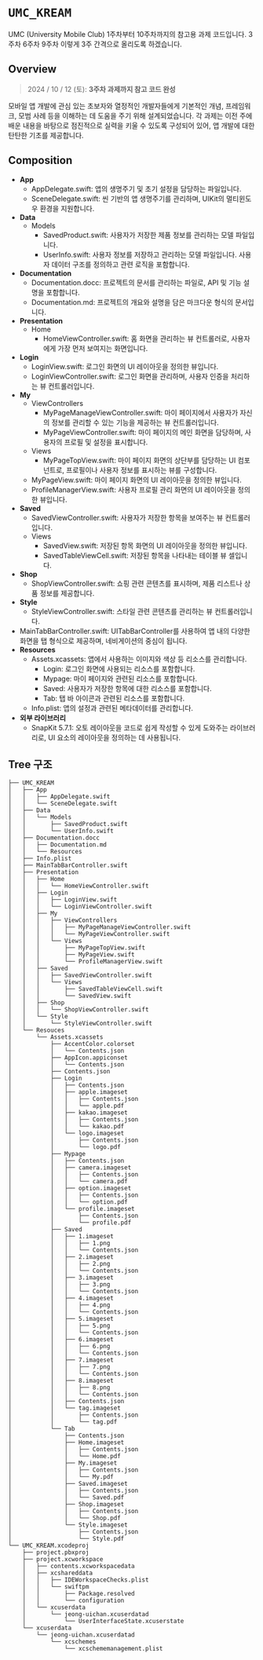 # ``UMC_KREAM``

UMC (University Mobile Club) 1주차부터 10주차까지의 참고용 과제 코드입니다. 
3주차 6주차 9주차 이렇게 3주 간격으로 올리도록 하겠습니다.



## Overview
> 2024 / 10 / 12 (토): __3주차 과제까지 참고 코드 완성__

모바일 앱 개발에 관심 있는 초보자와 열정적인 개발자들에게 기본적인 개념, 프레임워크, 모범 사례 등을 이해하는 데 도움을 주기 위해 설계되었습니다. 각 과제는 이전 주에 배운 내용을 바탕으로 점진적으로 실력을 키울 수 있도록 구성되어 있어, 앱 개발에 대한 탄탄한 기초를 제공합니다.


## Composition

* __App__
    * AppDelegate.swift: 앱의 생명주기 및 초기 설정을 담당하는 파일입니다.
    * SceneDelegate.swift: 씬 기반의 앱 생명주기를 관리하며, UIKit의 멀티윈도우 환경을 지원합니다.
* __Data__
    * Models
        * SavedProduct.swift: 사용자가 저장한 제품 정보를 관리하는 모델 파일입니다.
        * UserInfo.swift: 사용자 정보를 저장하고 관리하는 모델 파일입니다. 사용자 데이터 구조를 정의하고 관련 로직을 포함합니다.
* __Documentation__
    * Documentation.docc: 프로젝트의 문서를 관리하는 파일로, API 및 기능 설명을 포함합니다.
    * Documentation.md: 프로젝트의 개요와 설명을 담은 마크다운 형식의 문서입니다.
* __Presentation__
    * Home
        * HomeViewController.swift: 홈 화면을 관리하는 뷰 컨트롤러로, 사용자에게 가장 먼저 보여지는 화면입니다.
* __Login__
    * LoginView.swift: 로그인 화면의 UI 레이아웃을 정의한 뷰입니다.
    * LoginViewController.swift: 로그인 화면을 관리하며, 사용자 인증을 처리하는 뷰 컨트롤러입니다.
* __My__
    * ViewControllers
        * MyPageManageViewController.swift: 마이 페이지에서 사용자가 자신의 정보를 관리할 수 있는 기능을 제공하는 뷰 컨트롤러입니다.
        * MyPageViewController.swift: 마이 페이지의 메인 화면을 담당하며, 사용자의 프로필 및 설정을 표시합니다.
    * Views
        * MyPageTopView.swift: 마이 페이지 화면의 상단부를 담당하는 UI 컴포넌트로, 프로필이나 사용자 정보를 표시하는 뷰를 구성합니다.
    * MyPageView.swift: 마이 페이지 화면의 UI 레이아웃을 정의한 뷰입니다.
    * ProfileManagerView.swift: 사용자 프로필 관리 화면의 UI 레이아웃을 정의한 뷰입니다.
* __Saved__
    * SavedViewController.swift: 사용자가 저장한 항목을 보여주는 뷰 컨트롤러입니다.
    * Views
        * SavedView.swift: 저장된 항목 화면의 UI 레이아웃을 정의한 뷰입니다.
        * SavedTableViewCell.swift: 저장된 항목을 나타내는 테이블 뷰 셀입니다.
* __Shop__
    * ShopViewController.swift: 쇼핑 관련 콘텐츠를 표시하며, 제품 리스트나 상품 정보를 제공합니다.
* __Style__
    * StyleViewController.swift: 스타일 관련 콘텐츠를 관리하는 뷰 컨트롤러입니다.
* MainTabBarController.swift: UITabBarController를 사용하여 앱 내의 다양한 화면을 탭 형식으로 제공하며, 네비게이션의 중심이 됩니다.
* __Resources__
    * Assets.xcassets: 앱에서 사용하는 이미지와 색상 등 리소스를 관리합니다.
        * Login: 로그인 화면에 사용되는 리소스를 포함합니다.
        * Mypage: 마이 페이지와 관련된 리소스를 포함합니다.
        * Saved: 사용자가 저장한 항목에 대한 리소스를 포함합니다.
        * Tab: 탭 바 아이콘과 관련된 리소스를 포함합니다.
    * Info.plist: 앱의 설정과 관련된 메타데이터를 관리합니다.
* __외부 라이브러리__
    * SnapKit 5.7.1: 오토 레이아웃을 코드로 쉽게 작성할 수 있게 도와주는 라이브러리로, UI 요소의 레이아웃을 정의하는 데 사용됩니다.

## Tree 구조
```
├── UMC_KREAM
│   ├── App
│   │   ├── AppDelegate.swift
│   │   └── SceneDelegate.swift
│   ├── Data
│   │   └── Models
│   │       ├── SavedProduct.swift
│   │       └── UserInfo.swift
│   ├── Documentation.docc
│   │   ├── Documentation.md
│   │   └── Resources
│   ├── Info.plist
│   ├── MainTabBarController.swift
│   ├── Presentation
│   │   ├── Home
│   │   │   └── HomeViewController.swift
│   │   ├── Login
│   │   │   ├── LoginView.swift
│   │   │   └── LoginViewController.swift
│   │   ├── My
│   │   │   ├── ViewControllers
│   │   │   │   ├── MyPageManageViewController.swift
│   │   │   │   └── MyPageViewController.swift
│   │   │   └── Views
│   │   │       ├── MyPageTopView.swift
│   │   │       ├── MyPageView.swift
│   │   │       └── ProfileManagerView.swift
│   │   ├── Saved
│   │   │   ├── SavedViewController.swift
│   │   │   └── Views
│   │   │       ├── SavedTableViewCell.swift
│   │   │       └── SavedView.swift
│   │   ├── Shop
│   │   │   └── ShopViewController.swift
│   │   └── Style
│   │       └── StyleViewController.swift
│   └── Resouces
│       └── Assets.xcassets
│           ├── AccentColor.colorset
│           │   └── Contents.json
│           ├── AppIcon.appiconset
│           │   └── Contents.json
│           ├── Contents.json
│           ├── Login
│           │   ├── Contents.json
│           │   ├── apple.imageset
│           │   │   ├── Contents.json
│           │   │   └── apple.pdf
│           │   ├── kakao.imageset
│           │   │   ├── Contents.json
│           │   │   └── kakao.pdf
│           │   └── logo.imageset
│           │       ├── Contents.json
│           │       └── logo.pdf
│           ├── Mypage
│           │   ├── Contents.json
│           │   ├── camera.imageset
│           │   │   ├── Contents.json
│           │   │   └── camera.pdf
│           │   ├── option.imageset
│           │   │   ├── Contents.json
│           │   │   └── option.pdf
│           │   └── profile.imageset
│           │       ├── Contents.json
│           │       └── profile.pdf
│           ├── Saved
│           │   ├── 1.imageset
│           │   │   ├── 1.png
│           │   │   └── Contents.json
│           │   ├── 2.imageset
│           │   │   ├── 2.png
│           │   │   └── Contents.json
│           │   ├── 3.imageset
│           │   │   ├── 3.png
│           │   │   └── Contents.json
│           │   ├── 4.imageset
│           │   │   ├── 4.png
│           │   │   └── Contents.json
│           │   ├── 5.imageset
│           │   │   ├── 5.png
│           │   │   └── Contents.json
│           │   ├── 6.imageset
│           │   │   ├── 6.png
│           │   │   └── Contents.json
│           │   ├── 7.imageset
│           │   │   ├── 7.png
│           │   │   └── Contents.json
│           │   ├── 8.imageset
│           │   │   ├── 8.png
│           │   │   └── Contents.json
│           │   ├── Contents.json
│           │   └── tag.imageset
│           │       ├── Contents.json
│           │       └── tag.pdf
│           └── Tab
│               ├── Contents.json
│               ├── Home.imageset
│               │   ├── Contents.json
│               │   └── Home.pdf
│               ├── My.imageset
│               │   ├── Contents.json
│               │   └── My.pdf
│               ├── Saved.imageset
│               │   ├── Contents.json
│               │   └── Saved.pdf
│               ├── Shop.imageset
│               │   ├── Contents.json
│               │   └── Shop.pdf
│               └── Style.imageset
│                   ├── Contents.json
│                   └── Style.pdf
└── UMC_KREAM.xcodeproj
    ├── project.pbxproj
    ├── project.xcworkspace
    │   ├── contents.xcworkspacedata
    │   ├── xcshareddata
    │   │   ├── IDEWorkspaceChecks.plist
    │   │   └── swiftpm
    │   │       ├── Package.resolved
    │   │       └── configuration
    │   └── xcuserdata
    │       └── jeong-uichan.xcuserdatad
    │           └── UserInterfaceState.xcuserstate
    └── xcuserdata
        └── jeong-uichan.xcuserdatad
            └── xcschemes
                └── xcschememanagement.plist
```
